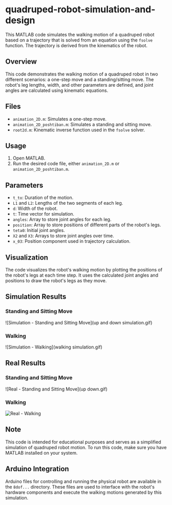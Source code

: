 # quadruped-robot-simulation-and-design
This MATLAB code simulates the walking motion of a quadruped robot based on a trajectory that is solved from an equation using the `fsolve` function. The trajectory is derived from the kinematics of the robot.

## Overview

This code demonstrates the walking motion of a quadruped robot in two different scenarios: a one-step move and a standing/sitting move. The robot's leg lengths, width, and other parameters are defined, and joint angles are calculated using kinematic equations.

## Files

- `animation_2D.m`: Simulates a one-step move.
- `animation_2D_poshtiban.m`: Simulates a standing and sitting move.
- `root2d.m`: Kinematic inverse function used in the `fsolve` solver.

## Usage

1. Open MATLAB.
2. Run the desired code file, either `animation_2D.m` or `animation_2D_poshtiban.m`.

## Parameters

- `t_to`: Duration of the motion.
- `L1` and `L2`: Lengths of the two segments of each leg.
- `d`: Width of the robot.
- `t`: Time vector for simulation.
- `angles`: Array to store joint angles for each leg.
- `position`: Array to store positions of different parts of the robot's legs.
- `teta0`: Initial joint angles.
- `X2` and `X3`: Arrays to store joint angles over time.
- `x_03`: Position component used in trajectory calculation.

## Visualization

The code visualizes the robot's walking motion by plotting the positions of the robot's legs at each time step. It uses the calculated joint angles and positions to draw the robot's legs as they move.

## Simulation Results

### Standing and Sitting Move
![Simulation - Standing and Sitting Move](up and down simulation.gif)

### Walking
![Simulation - Walking](walking simulation.gif)

## Real Results

### Standing and Sitting Move
![Real - Standing and Sitting Move](up down.gif)

### Walking
![Real - Walking](walk.gif)

## Note

This code is intended for educational purposes and serves as a simplified simulation of quadruped robot motion. To run this code, make sure you have MATLAB installed on your system.

## Arduino Integration

Arduino files for controlling and running the physical robot are available in the `8dof...` directory. These files are used to interface with the robot's hardware components and execute the walking motions generated by this simulation.

